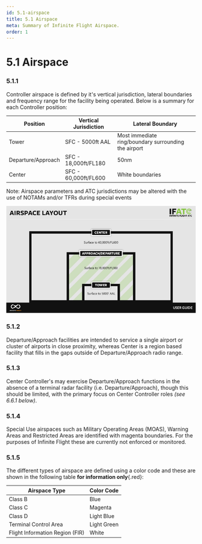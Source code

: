 ```yaml
---
id: 5.1-airspace
title: 5.1 Airspace
meta: Summary of Infinite Flight Airspace.
order: 1
---
```


# 5.1 Airspace

 

### 5.1.1 

Controller airspace is defined by it's vertical jurisdiction, lateral boundaries and frequency range for the facility being operated. Below is a summary for each Controller position:



| Position           | Vertical Jurisdiction | Lateral Boundary                                     |
| ------------------ | --------------------- | ---------------------------------------------------- |
| Tower              | SFC - 5000ft AAL      | Most immediate ring/boundary surrounding the airport |
| Departure/Approach | SFC - 18,000ft/FL180  | 50nm                                                 |
| Center             | SFC - 60,000ft/FL600  | White boundaries                                     |

Note: Airspace parameters and ATC jurisdictions may be altered with the use of NOTAMs and/or TFRs during special events

![Image 5.1.1.1 - Airspace layout](_images/manual/graphics/atc-airspace-layout.jpg)


### 5.1.2 

Departure/Approach facilities are intended to service a single airport or cluster of airports in close proximity, whereas Center is a region based facility that fills in the gaps outside of Departure/Approach radio range.



### 5.1.3

Center Controller's may exercise Departure/Approach functions in the absence of a terminal radar facility (i.e. Departure/Approach), though this should be limited, with the primary focus on Center Controller roles *(see 6.6.1 below)*.



### 5.1.4

Special Use airspaces such as Military Operating Areas (MOAS), Warning Areas and Restricted Areas are identified with magenta boundaries. For the purposes of Infinite Flight these are currently not enforced or monitored.



### 5.1.5

The different types of airspace are defined using a color code and these are shown in the following table **for information only**{.red}:



| Airspace Type                   | Color Code  |
| ------------------------------- | ----------- |
| Class B                         | Blue        |
| Class C                         | Magenta     |
| Class D                         | Light Blue  |
| Terminal Control Area           | Light Green |
| Flight Information Region (FIR) | White       |

 
